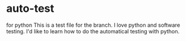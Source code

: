 # auto-test
for python
This is a test file for the branch.
I love python and software testing. I'd like to learn how to do the automatical testing with python.
